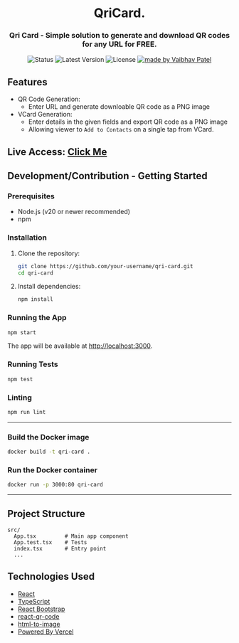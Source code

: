 <h1 align="center">
 QriCard.
</h1>

<h3 align="center">Qri Card - Simple solution to generate and download QR codes for any URL for FREE.</h3>

<p align="center">

 <img alt="Status" src="https://img.shields.io/badge/status-In Production-green">

  <img alt="Latest Version" src="https://img.shields.io/badge/latest version-1.0.2-2e7f74">
  
  <img alt="License" src="https://img.shields.io/badge/license-MIT-d52536">

  <a href="https://github.com/vpatel071997">
    <img alt="made by Vaibhav Patel" src="https://img.shields.io/badge/made%20by-Vaibhav%20Patel-116ed0">
  </a>
</p>

## Features

- QR Code Generation:
  - Enter URL and generate downloable QR code as a PNG image
- VCard Generation:
  - Enter details in the given fields and export QR code as a PNG image
  - Allowing viewer to `Add to Contacts` on a single tap from VCard.

## Live Access: [Click Me](https://qri-card.vercel.app)

## Development/Contribution - Getting Started

### Prerequisites

- Node.js (v20 or newer recommended)
- npm

### Installation

1. Clone the repository:

   ```bash
   git clone https://github.com/your-username/qri-card.git
   cd qri-card
   ```

2. Install dependencies:
   ```bash
   npm install
   ```

### Running the App

```bash
npm start
```

The app will be available at [http://localhost:3000](http://localhost:3000).

### Running Tests

```bash
npm test
```

### Linting

```bash
npm run lint
```

---

### Build the Docker image

```bash
docker build -t qri-card .
```

### Run the Docker container

```bash
docker run -p 3000:80 qri-card
```

---

## Project Structure

```
src/
  App.tsx         # Main app component
  App.test.tsx    # Tests
  index.tsx       # Entry point
  ...
```

## Technologies Used

- [React](https://react.dev/)
- [TypeScript](https://www.typescriptlang.org/)
- [React Bootstrap](https://react-bootstrap.github.io/)
- [react-qr-code](https://github.com/rosskhanas/react-qr-code)
- [html-to-image](https://github.com/bubkoo/html-to-image)
- [Powered By Vercel](http://vercel.com)
